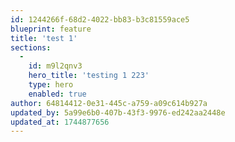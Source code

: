 ```yaml
---
id: 1244266f-68d2-4022-bb83-b3c81559ace5
blueprint: feature
title: 'test 1'
sections:
  -
    id: m9l2qnv3
    hero_title: 'testing 1 223'
    type: hero
    enabled: true
author: 64814412-0e31-445c-a759-a09c614b927a
updated_by: 5a99e6b0-407b-43f3-9976-ed242aa2448e
updated_at: 1744877656
---
```

